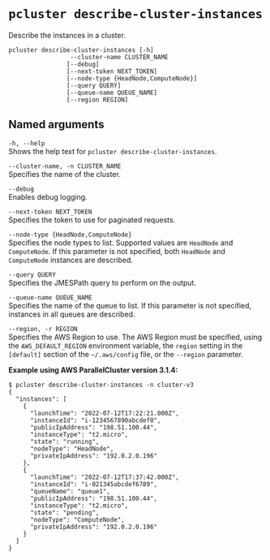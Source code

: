 # `pcluster describe-cluster-instances`<a name="pcluster.describe-cluster-instances-v3"></a>

Describe the instances in a cluster\.

```
pcluster describe-cluster-instances [-h] 
                 --cluster-name CLUSTER_NAME
                [--debug]
                [--next-token NEXT_TOKEN]
                [--node-type {HeadNode,ComputeNode}]
                [--query QUERY]
                [--queue-name QUEUE_NAME]
                [--region REGION]
```

## Named arguments<a name="pcluster-v3.describe-cluster-instances.namedargs"></a>

`-h, --help`  
Shows the help text for `pcluster describe-cluster-instances`\.

`--cluster-name, -n CLUSTER_NAME`  
Specifies the name of the cluster\.

`--debug`  
Enables debug logging\.

`--next-token NEXT_TOKEN`  
Specifies the token to use for paginated requests\.

`--node-type {HeadNode,ComputeNode}`  
Specifies the node types to list\. Supported values are `HeadNode` and `ComputeNode`\. If this parameter is not specified, both `HeadNode` and `ComputeNode` instances are described\.

`--query QUERY`  
Specifies the JMESPath query to perform on the output\.

`--queue-name QUEUE_NAME`  
Specifies the name of the queue to list\. If this parameter is not specified, instances in all queues are described\.

`--region, -r REGION`  
Specifies the AWS Region to use\. The AWS Region must be specified, using the `AWS_DEFAULT_REGION` environment variable, the `region` setting in the `[default]` section of the `~/.aws/config` file, or the `--region` parameter\.

**Example using AWS ParallelCluster version 3\.1\.4:**

```
$ pcluster describe-cluster-instances -n cluster-v3
{
  "instances": [
    {
      "launchTime": "2022-07-12T17:22:21.000Z",
      "instanceId": "i-1234567890abcdef0",
      "publicIpAddress": "198.51.100.44",
      "instanceType": "t2.micro",
      "state": "running",
      "nodeType": "HeadNode",
      "privateIpAddress": "192.0.2.0.196"
    },
    {
      "launchTime": "2022-07-12T17:37:42.000Z",
      "instanceId": "i-021345abcdef6789",
      "queueName": "queue1",
      "publicIpAddress": "198.51.100.44",
      "instanceType": "t2.micro",
      "state": "pending",
      "nodeType": "ComputeNode",
      "privateIpAddress": "192.0.2.0.196"
    }
  ]
}
```